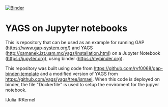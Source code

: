 
[![Binder](https://mybinder.org/badge_logo.svg)](https://mybinder.org/v2/gh/iarobles/demo-yags/HEAD)


# YAGS on Jupyter notebooks

This is repository that can be used as an example for running GAP (https://www.gap-system.org/) and 
YAGS (http://xamanek.izt.uam.mx/yags/installation.html) on a Jupyter Notebook (https://jupyter.org), using binder (https://mybinder.org). 

This repository was built using code from https://github.com/rvf0068/gap-binder-template and a modified version of YAGS from https://github.com/yags/yags/tree/ismael. When this code is deployed on binder, the file "Dockerfile" is used to setup the enviroment for the jupyer notebook.


IJulia IRKernel
